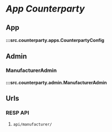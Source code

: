 # ***App Counterparty***

## App
#### :::src.counterparty.apps.CounterpartyConfig

## Admin

### ManufacturerAdmin
#### :::src.counterparty.admin.ManufacturerAdmin

## Urls

### RESP API

1. ```api/manufacturer/```
